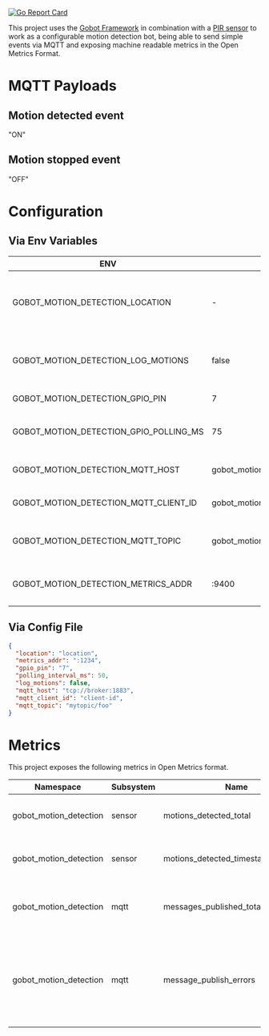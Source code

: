 [![Go Report Card](https://goreportcard.com/badge/github.com/soerenschneider/gobot-motion-detection)](https://goreportcard.com/report/github.com/soerenschneider/gobot-motion-detection)

This project uses the [Gobot Framework](https://gobot.io/) in combination with a [PIR sensor](https://gobot.io/documentation/drivers/pir-motion-sensor/) to work as a configurable motion detection bot, being able to send simple events via MQTT and exposing machine readable metrics in the Open Metrics Format.

# MQTT Payloads

## Motion detected event
"ON"

## Motion stopped event
"OFF"

# Configuration
## Via Env Variables
| ENV                                     | Default                          | Description                                      |
|-----------------------------------------|----------------------------------|--------------------------------------------------|
| GOBOT_MOTION_DETECTION_LOCATION         | -                                | Location short name of this motion detection bot |
| GOBOT_MOTION_DETECTION_LOG_MOTIONS      | false                            | Write a log message for every motion event       |
| GOBOT_MOTION_DETECTION_GPIO_PIN         | 7                                | GPIO pin to poll                                 |
| GOBOT_MOTION_DETECTION_GPIO_POLLING_MS  | 75                               | GPIO polling frequency in milliseconds           |
| GOBOT_MOTION_DETECTION_MQTT_HOST        | gobot_motion_detection-$LOCATION | MQTT connection broker                           |
| GOBOT_MOTION_DETECTION_MQTT_CLIENT_ID   | gobot_motion_detection-$LOCATION | Client ID for the MQTT connection                |
| GOBOT_MOTION_DETECTION_MQTT_TOPIC       | gobot_motion_detection/$LOCATION | Topic to publish messages into                   |
| GOBOT_MOTION_DETECTION_METRICS_ADDR     | :9400                            | Prometheus http handler listen address           |

## Via Config File

```json
{
  "location": "location",
  "metrics_addr": ":1234",
  "gpio_pin": "7",
  "polling_interval_ms": 50,
  "log_motions": false,
  "mqtt_host": "tcp://broker:1883",
  "mqtt_client_id": "client-id",
  "mqtt_topic": "mytopic/foo"
}
```

# Metrics

This project exposes the following metrics in Open Metrics format.

| Namespace              | Subsystem | Name                               | Type    | Labels   | Help                                                              |
|------------------------|-----------|------------------------------------|---------|----------|-------------------------------------------------------------------|
| gobot_motion_detection | sensor    | motions_detected_total             | counter | location | Total amount of detected motions                                  |
| gobot_motion_detection | sensor    | motions_detected_timestamp_seconds | gauge   | location | Timestamp of the last detected motion                             |
| gobot_motion_detection | mqtt      | messages_published_total           | counter | location | The amount of published MQTT messages                             |
| gobot_motion_detection | mqtt      | message_publish_errors             | counter | location | Total amount of errors while trying to publish messages over MQTT |
